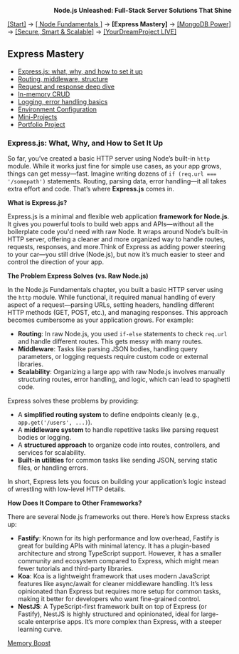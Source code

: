 **<p align="right">Node.js Unleashed: Full-Stack Server Solutions That Shine</p>**

[[Start]](../Introduction.md) → [[ Node Fundamentals ]](../chapter-01/1-1.md) → **[Express Mastery]** → [[MongoDB Power]](../chapter-03/3-1.md) → [[Secure, Smart & Scalable]](../chapter-04/4-1.md) → [[YourDreamProject LIVE]](../chapter-05/5-1.md)

## Express Mastery
* [Express.js: what, why, and how to set it up](#expressjs-what-why-and-how-to-set-it-up)
* [Routing, middleware, structure](2-2.md)
* [Request and response deep dive](2-3.md)
* [In-memory CRUD](2-4.md)
* [Logging, error handling basics](2-5.md)
* [Environment Configuration](2-6.md)
* [Mini-Projects](2-7.md)
* [Portfolio Project](2-8.md)

### Express.js: What, Why, and How to Set It Up

So far, you’ve created a basic HTTP server using Node’s built-in `http` module. While it works just fine for simple use cases, as your app grows, things can get messy—fast. Imagine writing dozens of `if (req.url === '/somepath')` statements. Routing, parsing data, error handling—it all takes extra effort and code.
That’s where **Express.js** comes in.

**What is Express.js?**

Express.js is a minimal and flexible web application **framework for Node.js**. It gives you powerful tools to build web apps and APIs—without all the boilerplate code you'd need with raw Node. It wraps around Node’s built-in HTTP server, offering a cleaner and more organized way to handle routes, requests, responses, and more.Think of Express as adding power steering to your car—you still drive (Node.js), but now it’s much easier to steer and control the direction of your app.

**The Problem Express Solves (vs. Raw Node.js)**

In the Node.js Fundamentals chapter, you built a basic HTTP server using the `http` module. While functional, it required manual handling of every aspect of a request—parsing URLs, setting headers, handling different HTTP methods (GET, POST, etc.), and managing responses. This approach becomes cumbersome as your application grows. For example:<br />
- **Routing**: In raw Node.js, you used `if-else` statements to check `req.url` and handle different routes. This gets messy with many routes.
- **Middleware**: Tasks like parsing JSON bodies, handling query parameters, or logging requests require custom code or  external libraries.
- **Scalability**: Organizing a large app with raw Node.js involves manually structuring routes, error handling, and logic, which can lead to spaghetti code.

Express solves these problems by providing:<br />
- A **simplified routing system** to define endpoints cleanly (e.g., `app.get('/users', ...)`).
- A **middleware system** to handle repetitive tasks like parsing request bodies or logging.
- A **structured approach** to organize code into routes, controllers, and services for scalability.
- **Built-in utilities** for common tasks like sending JSON, serving static files, or handling errors.

In short, Express lets you focus on building your application’s logic instead of wrestling with low-level HTTP details.

**How Does It Compare to Other Frameworks?**

There are several Node.js frameworks out there. Here’s how Express stacks up:<br />
- **Fastify**: Known for its high performance and low overhead, Fastify is great for building APIs with minimal latency. It has a plugin-based architecture and strong TypeScript support. However, it has a smaller community and ecosystem compared to Express, which might mean fewer tutorials and third-party libraries.
- **Koa**: Koa is a lightweight framework that uses modern JavaScript features like async/await for cleaner middleware handling. It’s less opinionated than Express but requires more setup for common tasks, making it better for developers who want fine-grained control.
- **NestJS**: A TypeScript-first framework built on top of Express (or Fastify), NestJS is highly structured and opinionated, ideal for large-scale enterprise apps. It’s more complex than Express, with a steeper learning curve.

[Memory Boost](2-1MB.md)
